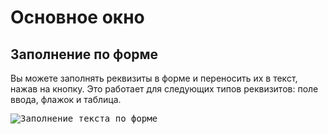# Основное окно

## Заполнение по форме

Вы можете заполнять реквизиты в форме и переносить их в текст, нажав на кнопку. Это работает для следующих типов реквизитов: поле ввода, флажок и таблица.

<kbd> ![Заполнение текста по форме](../_images/form-to-text.gif) </kbd> 

